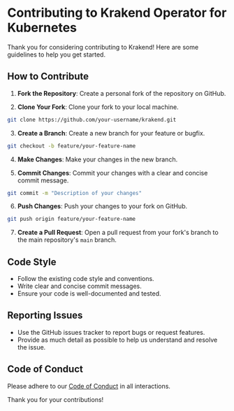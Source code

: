 # Contributing to Krakend Operator for Kubernetes

Thank you for considering contributing to Krakend! Here are some guidelines to help you get started.

## How to Contribute

1. **Fork the Repository**: Create a personal fork of the repository on GitHub.

2. **Clone Your Fork**: Clone your fork to your local machine.
  ```sh
  git clone https://github.com/your-username/krakend.git
  ```

3. **Create a Branch**: Create a new branch for your feature or bugfix.
  ```sh
  git checkout -b feature/your-feature-name
  ```

4. **Make Changes**: Make your changes in the new branch.

5. **Commit Changes**: Commit your changes with a clear and concise commit message.
  ```sh
  git commit -m "Description of your changes"
  ```

6. **Push Changes**: Push your changes to your fork on GitHub.
  ```sh
  git push origin feature/your-feature-name
  ```

7. **Create a Pull Request**: Open a pull request from your fork's branch to the main repository's `main` branch.

## Code Style

- Follow the existing code style and conventions.
- Write clear and concise commit messages.
- Ensure your code is well-documented and tested.

## Reporting Issues

- Use the GitHub issues tracker to report bugs or request features.
- Provide as much detail as possible to help us understand and resolve the issue.

## Code of Conduct

Please adhere to our [Code of Conduct](CODE_OF_CONDUCT.md) in all interactions.

Thank you for your contributions!

